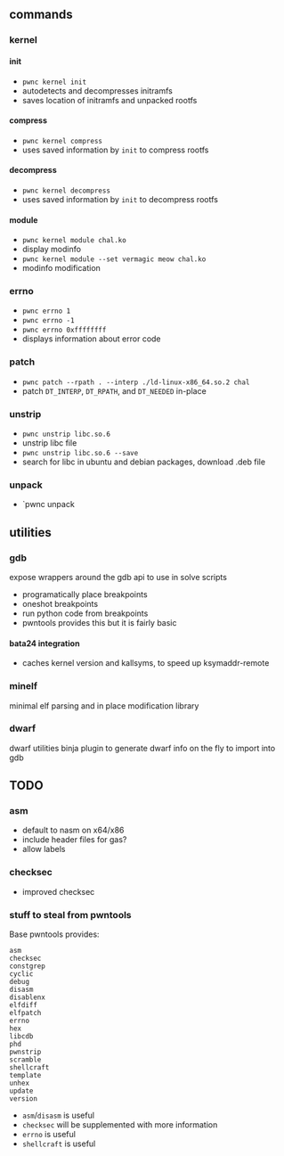 ## commands

### kernel

#### init
- `pwnc kernel init`
- autodetects and decompresses initramfs
- saves location of initramfs and unpacked rootfs

#### compress
- `pwnc kernel compress`
- uses saved information by `init` to compress rootfs

#### decompress
- `pwnc kernel decompress`
- uses saved information by `init` to decompress rootfs

#### module
- `pwnc kernel module chal.ko`
- display modinfo
- `pwnc kernel module --set vermagic meow chal.ko`
- modinfo modification

### errno
- `pwnc errno 1`
- `pwnc errno -1`
- `pwnc errno 0xffffffff`
- displays information about error code

### patch
- `pwnc patch --rpath . --interp ./ld-linux-x86_64.so.2 chal`
- patch `DT_INTERP`, `DT_RPATH`, and `DT_NEEDED` in-place

### unstrip
- `pwnc unstrip libc.so.6`
- unstrip libc file
- `pwnc unstrip libc.so.6 --save`
- search for libc in ubuntu and debian packages, download .deb file

### unpack
- `pwnc unpack

## utilities

### gdb
expose wrappers around the gdb api to use in solve scripts
- programatically place breakpoints
- oneshot breakpoints
- run python code from breakpoints
- pwntools provides this but it is fairly basic

#### bata24 integration
- caches kernel version and kallsyms, to speed up ksymaddr-remote

### minelf
minimal elf parsing and in place modification library

### dwarf
dwarf utilities
binja plugin to generate dwarf info on the fly to import into gdb

## TODO

### asm
- default to nasm on x64/x86
- include header files for gas?
- allow labels

### checksec
- improved checksec

### stuff to steal from pwntools

Base pwntools provides:
```
asm
checksec
constgrep
cyclic
debug
disasm
disablenx
elfdiff
elfpatch
errno
hex
libcdb
phd
pwnstrip
scramble
shellcraft
template
unhex
update
version
```

- `asm`/`disasm` is useful
- `checksec` will be supplemented with more information
- `errno` is useful
- `shellcraft` is useful